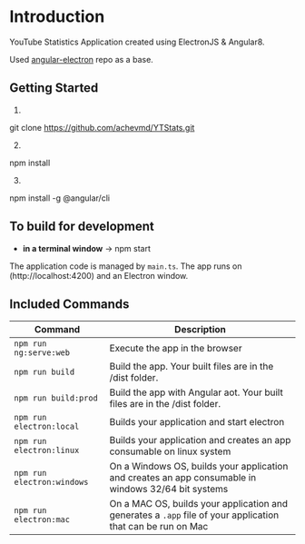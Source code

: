 # Introduction

YouTube Statistics Application created using ElectronJS & Angular8.

Used [angular-electron](https://github.com/maximegris/angular-electron) repo as a base.

## Getting Started

1.
git clone https://github.com/achevmd/YTStats.git

2.
npm install

3.
npm install -g @angular/cli

## To build for development

- **in a terminal window** -> npm start

The application code is managed by `main.ts`. The app runs on (http://localhost:4200) and an Electron window.

## Included Commands

|Command|Description|
|--|--|
|`npm run ng:serve:web`| Execute the app in the browser |
|`npm run build`| Build the app. Your built files are in the /dist folder. |
|`npm run build:prod`| Build the app with Angular aot. Your built files are in the /dist folder. |
|`npm run electron:local`| Builds your application and start electron
|`npm run electron:linux`| Builds your application and creates an app consumable on linux system |
|`npm run electron:windows`| On a Windows OS, builds your application and creates an app consumable in windows 32/64 bit systems |
|`npm run electron:mac`|  On a MAC OS, builds your application and generates a `.app` file of your application that can be run on Mac |

